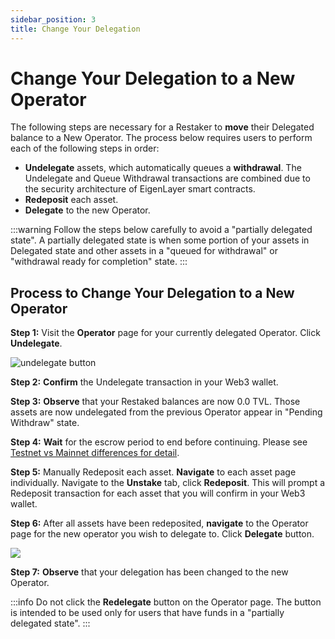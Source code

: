 ```yaml
---
sidebar_position: 3
title: Change Your Delegation
---
```


# Change Your Delegation to a New Operator

The following steps are necessary for a Restaker to **move** their Delegated balance to a New Operator. The process below requires users to perform each of the following steps in order:
- **Undelegate** assets, which automatically queues a **withdrawal**. The Undelegate and Queue Withdrawal transactions are combined due to the security architecture of EigenLayer smart contracts. 
- **Redeposit** each asset.
- **Delegate** to the new Operator.

:::warning
Follow the steps below carefully to avoid a "partially delegated state". A partially delegated state is when some portion of your assets in Delegated state and other assets in a "queued for withdrawal" or "withdrawal ready for completion" state.
:::

## Process to Change Your Delegation to a New Operator

**Step 1:** Visit the **Operator** page for your currently delegated Operator. Click **Undelegate**.

![undelegate button](/img/restake-guides/delegate-3.png)


**Step 2:** **Confirm** the Undelegate transaction in your Web3 wallet.

**Step 3:** **Observe** that your Restaked balances are now 0.0 TVL. Those assets are now undelegated from the previous Operator appear in "Pending Withdraw" state.

**Step 4:** **Wait** for the escrow period to end before continuing. Please see [Testnet vs Mainnet differences for detail](/docs/restakers/restaking-guides/testnet/README.md#testnet-vs-mainnet-differences).

**Step 5:** Manually Redeposit each asset. **Navigate** to each asset page individually. Navigate to the  **Unstake** tab, click **Redeposit**. This will prompt a Redeposit transaction for each asset that you will confirm in your Web3 wallet.

**Step 6:** After all assets have been redeposited, **navigate** to the Operator page for the new operator you wish to delegate to. Click **Delegate** button.


![](/img/restake-guides/delegate-2.png)


**Step 7:** **Observe** that your delegation has been changed to the new Operator.


:::info
Do not click the **Redelegate** button on the Operator page. The button is intended to be used only for users that have funds in a "partially delegated state".
:::